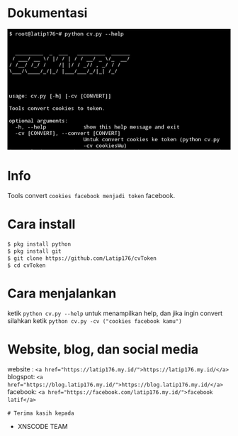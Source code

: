 # Dokumentasi
<img src="img/Screenshot_20211106-131841_Termux.jpg" alt="dokumentasi"></img>
# Info
Tools convert ```cookies facebook menjadi token``` facebook.
# Cara install
```CMD
$ pkg install python
$ pkg install git
$ git clone https://github.com/Latip176/cvToken
$ cd cvToken
```
# Cara menjalankan
ketik ```python cv.py --help``` untuk menampilkan help, dan jika
ingin convert silahkan ketik ```python cv.py -cv ("cookies facebook kamu")```
# Website, blog, dan social media
website : ```<a href="https://latip176.my.id/">https://latip176.my.id/</a>```
blogspot: ```<a href="https://blog.latip176.my.id/">https://blog.latip176.my.id/</a>```
facebook: ```<a href="https://facebook.com/latip176.my.id/">facebook latif</a>```
```
# Terima kasih kepada
```
- XNSCODE TEAM
```
